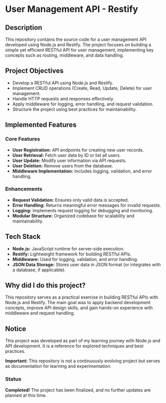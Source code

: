 # **User Management API - Restify**

## **Description**  
This repository contains the source code for a user management API developed using Node.js and Restify. The project focuses on building a simple yet efficient RESTful API for user management, implementing key concepts such as routing, middleware, and data handling.

## **Project Objectives**  
- Develop a RESTful API using Node.js and Restify.
- Implement CRUD operations (Create, Read, Update, Delete) for user management.
- Handle HTTP requests and responses effectively.
- Apply middleware for logging, error handling, and request validation.
- Structure the project using best practices for maintainability.

## **Implemented Features**  
### **Core Features**  
- **User Registration:** API endpoints for creating new user records.
- **User Retrieval:** Fetch user data by ID or list all users.
- **User Update:** Modify user information via API requests.
- **User Deletion:** Remove users from the database.
- **Middleware Implementation:** Includes logging, validation, and error handling.

### **Enhancements**  
- **Request Validation:** Ensures only valid data is accepted.
- **Error Handling:** Returns meaningful error messages for invalid requests.
- **Logging:** Implements request logging for debugging and monitoring.
- **Modular Structure:** Organized codebase for scalability and maintainability.

## **Tech Stack**  
- **Node.js:** JavaScript runtime for server-side execution.
- **Restify:** Lightweight framework for building RESTful APIs.
- **Middleware:** Used for logging, validation, and error handling.
- **JSON Data Storage:** Stores user data in JSON format (or integrates with a database, if applicable).

## **Why did I do this project?**  
This repository serves as a practical exercise in building RESTful APIs with Node.js and Restify. The main goal was to apply backend development concepts, improve API design skills, and gain hands-on experience with middleware and request handling.

## **Notice**  
This project was developed as part of my learning journey with Node.js and API development. It is a reference for explored techniques and best practices.

**Important:** This repository is not a continuously evolving project but serves as documentation for learning and experimentation.

### **Status**  
**Completed!** The project has been finalized, and no further updates are planned at this time.
